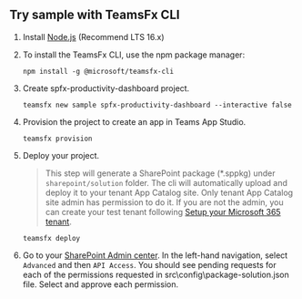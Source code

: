## Try sample with TeamsFx CLI

1. Install [Node.js](https://nodejs.org/en/download/) (Recommend LTS 16.x)
2. To install the TeamsFx CLI, use the npm package manager:

    ```
    npm install -g @microsoft/teamsfx-cli
    ```

3. Create spfx-productivity-dashboard project.

    ```
    teamsfx new sample spfx-productivity-dashboard --interactive false
    ```

4. Provision the project to create an app in Teams App Studio.

    ```
    teamsfx provision
    ```

5. Deploy your project.
    > This step will generate a SharePoint package (*.sppkg) under `sharepoint/solution` folder. The cli will automatically upload and deploy it to your tenant App Catalog site. Only tenant App Catalog site admin has permission to do it. If you are not the admin, you can create your test tenant following [Setup your Microsoft 365 tenant](https://docs.microsoft.com/en-us/sharepoint/dev/spfx/set-up-your-developer-tenant).

    ```
    teamsfx deploy
    ```

6. Go to your [SharePoint Admin center](https://{yourtenant}-admin.sharepoint.com). In the left-hand navigation, select `Advanced` and then `API Access`. You should see pending requests for each of the permissions requested in src\config\package-solution.json file. Select and approve each permission.
